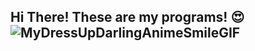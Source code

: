 ## Hi There! These are my programs! 😍![MyDressUpDarlingAnimeSmileGIF](https://github.com/user-attachments/assets/e22059f2-c9f6-4221-b52c-807aac200379)




<!--
**kenmanongsong/kenmanongsong** is a ✨ _special_ ✨ repository because its `README.md` (this file) appears on your GitHub profile.

Here are some ideas to get you started:

- 🔭 I’m currently working on ...
- 🌱 I’m currently learning ...
- 👯 I’m looking to collaborate on ...
- 🤔 I’m looking for help with ...
- 💬 Ask me about ...
- 📫 How to reach me: ...
- 😄 Pronouns: ...
- ⚡ Fun fact: ...
-->
